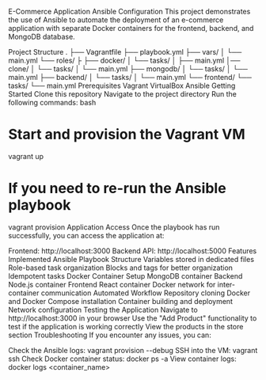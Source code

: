 E-Commerce Application Ansible Configuration
This project demonstrates the use of Ansible to automate the deployment of an e-commerce application with separate Docker containers for the frontend, backend, and MongoDB database.

Project Structure
.
├── Vagrantfile
├── playbook.yml
├── vars/
│   └── main.yml
└── roles/
    ├
    ├── docker/
    │   └── tasks/
    │       ├── main.yml
    │── clone/
    │   └── tasks/
    │       └── main.yml
    ├── mongodb/
    │   └── tasks/
    │       └── main.yml
    ├── backend/
    │   └── tasks/
    │       └── main.yml
    └── frontend/
        └── tasks/
            └── main.yml
Prerequisites
Vagrant
VirtualBox
Ansible
Getting Started
Clone this repository
Navigate to the project directory
Run the following commands:
bash
# Start and provision the Vagrant VM
vagrant up

# If you need to re-run the Ansible playbook
vagrant provision
Application Access
Once the playbook has run successfully, you can access the application at:

Frontend: http://localhost:3000
Backend API: http://localhost:5000
Features Implemented
Ansible Playbook Structure
Variables stored in dedicated files
Role-based task organization
Blocks and tags for better organization
Idempotent tasks
Docker Container Setup
MongoDB container
Backend Node.js container
Frontend React container
Docker network for inter-container communication
Automated Workflow
Repository cloning
Docker and Docker Compose installation
Container building and deployment
Network configuration
Testing the Application
Navigate to http://localhost:3000 in your browser
Use the "Add Product" functionality to test if the application is working correctly
View the products in the store section
Troubleshooting
If you encounter any issues, you can:

Check the Ansible logs: vagrant provision --debug
SSH into the VM: vagrant ssh
Check Docker container status: docker ps -a
View container logs: docker logs <container_name>
